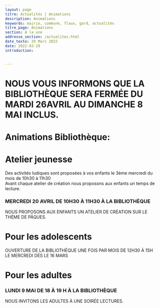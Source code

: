 ```yaml
---
layout: page
titre: Actualités | Animations
description: Animations
keywords: mairie, commune, flaux, gard, actualités
titre_page: Animations
section: À la une
addresse_section: /actualites.html
date_texte: 29 Mars 2022
date: 2022-03-29
introduction: 

  
---
```


# NOUS VOUS INFORMONS QUE LA BIBLIOTHÈQUE SERA FERMÉE DU MARDI 26AVRIL AU DIMANCHE 8 MAI INCLUS.

# Animations Bibliothèque:

# Atelier jeunesse <br>
Des activités ludiques sont proposées à vos enfants le 3ème mercredi du mois de 10h30 à 11h30<br>
Avant chaque atelier de création nous proposons aux enfants un temps de lecture.<br>


### MERCREDI 20 AVRIL DE 10H30 À 11H30 À LA BIBLIOTHÈQUE<br>
NOUS PROPOSONS AUX ENFANTS UN ATELIER DE CRÉATION SUR LE THÈME DE PÂQUES.<br>

# Pour les adolescents<br>
OUVERTURE DE LA BIBLIOTHÈQUE UNE FOIS PAR MOIS DE 12H30 À 15H LE MERCREDI DÈS LE 16 MARS<br>

# Pour les adultes
### LUNDI 9 MAI DE 18 À 19 H À LA BIBLIOTHÈQUE<br>
NOUS INVITONS LES ADULTES À UNE SOIRÉE LECTURES.<br>




